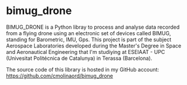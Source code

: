 # bimug_drone
BIMUG_DRONE is a Python libray to process and analyse data recorded from a flying drone using an electronic set of devices called BIMUG, standing for Barometric, IMU, Gps.
This project is part of the subject Aerospace Laboratories developed during the Master's Degree in Space and Aeronautical
Engineering that I'm studiying at ESEIAAT - UPC (Univesitat Politécnica de Catalunya) in Terassa (Barcelona).

The source code of this library is hosted in my GitHub account:
https://github.com/cmolinaord/bimug_drone

